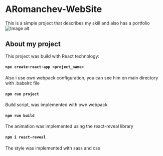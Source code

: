# ARomanchev-WebSite
This is a simple project that describes my skill and also has a portfolio
![Image alt](https://i.ibb.co/fqdj4vC/2020-10-06-4.png)

## About my project
This project was build with React technology:

#### `npx create-react-app <project_name>`

Also i use own webpack configuration, you can see him on main directory with .babelrc file

#### `npm run project`

Build script, was implemented with own webpack

#### `npm run build`

The animation was implemented using the react-reveal library

#### `npm i react-reveal`

The style was implemented with sass and css
